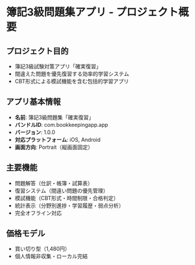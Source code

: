 # 簿記3級問題集アプリ - プロジェクト概要

## プロジェクト目的
- 簿記3級試験対策アプリ「確実復習」
- 間違えた問題を優先復習する効率的学習システム
- CBT形式による模試機能を含む包括的学習アプリ

## アプリ基本情報
- **名前**: 簿記3級問題集「確実復習」
- **バンドルID**: com.bookkeepingapp.app
- **バージョン**: 1.0.0
- **対応プラットフォーム**: iOS, Android
- **画面方向**: Portrait（縦画面固定）

## 主要機能
- 問題解答（仕訳・帳簿・試算表）
- 復習システム（間違い問題の優先管理）
- 模試機能（CBT形式・時間制限・合格判定）
- 統計表示（分野別進捗・学習履歴・弱点分析）
- 完全オフライン対応

## 価格モデル
- 買い切り型（1,480円）
- 個人情報非収集・ローカル完結